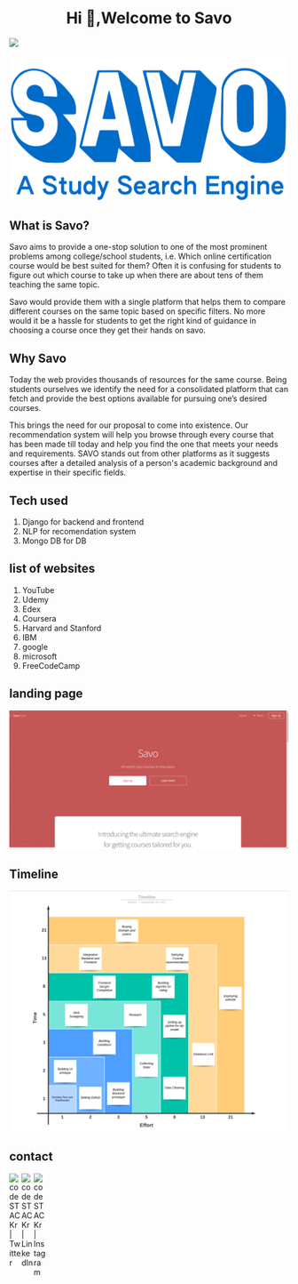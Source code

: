<h1 align="center">Hi 👋,Welcome to Savo</h1>
<img src="https://user-images.githubusercontent.com/73097560/115834477-dbab4500-a447-11eb-908a-139a6edaec5c.gif">

![logo](https://github.com/paritoshtripathi935/Savo/blob/main/Classy%20Savo.png)

## What is Savo?
Savo aims to provide a one-stop solution to one of the most prominent problems among college/school students, i.e. Which online certification course would be best suited for them? Often it is confusing for students to figure out which course to take up when there are about tens of them teaching the same topic. 

Savo would provide them with a single platform that helps them to compare different courses on the same topic based on specific filters. No more would it be a hassle for students to get the right kind of guidance in choosing a course once they get their hands on savo.

## Why Savo
Today the web provides thousands of resources for the same course. Being students ourselves we identify the need for a consolidated platform that can fetch and provide the best options available for pursuing one’s desired courses. 

This brings the need for our proposal to come into existence. Our recommendation system will help you browse through every course that has been made till today and help you find the one that meets your needs and requirements. 
SAVO stands out from other platforms as it suggests courses after a detailed analysis of a person's academic background and expertise in their specific fields.

## Tech used
1. Django for backend and frontend
2. NLP for recomendation system
3. Mongo DB for DB

## list of websites
1. YouTube 
2. Udemy 
3. Edex 
4. Coursera 
5. Harvard and Stanford
6. IBM
7. google
8. microsoft
9. FreeCodeCamp

## landing page

![Data Flow](https://github.com/paritoshtripathi935/Savo/blob/main/landing_page.png)

## Timeline

![Timeline](https://github.com/paritoshtripathi935/Savo/blob/main/Design_documents/Timeline.png)

## contact

[<img align="left" alt="codeSTACKr | Twitter" width="22px" src="https://cdn.jsdelivr.net/npm/simple-icons@v3/icons/twitter.svg" />][twitter]
[<img align="left" alt="codeSTACKr | LinkedIn" width="22px" src="https://cdn.jsdelivr.net/npm/simple-icons@v3/icons/linkedin.svg" />][linkedin]
[<img align="left" alt="codeSTACKr | Instagram" width="22px" src="https://cdn.jsdelivr.net/npm/simple-icons@v3/icons/instagram.svg" />][instagram]

<br />

[twitter]: https://twitter.com/paritos72141492
[instagram]: https://www.instagram.com/w2_datascience/?hl=en
[linkedin]: https://www.linkedin.com/in/paritosh-tripathi-b83aa91bb/
